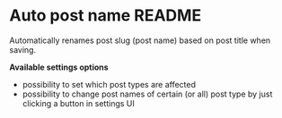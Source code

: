 # Auto post name README

Automatically renames post slug (post name) based on post title when saving.

**Available settings options**

- possibility to set which post types are affected
- possibility to change post names of certain (or all) post type by just clicking a button in settings UI